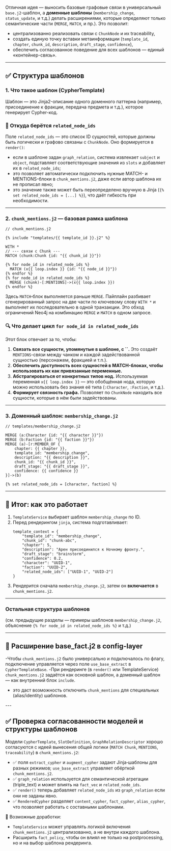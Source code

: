 Отличная идея — выносить базовые графовые связи в универсальный `base.j2`-шаблон, а **доменные шаблоны** (`membership_change`, `status_update`, и т.д.) делать расширениями, которые определяют только семантические части (`MERGE`, `MATCH`, и пр.). Это позволит:

- централизованно реализовать связи с `ChunkNode` и их traceability,
- создать единую точку вставки метаинформации (`template_id`, `chapter`, `chunk_id`, `description`, `draft_stage`, `confidence`),
- обеспечить согласованное поведение для всех шаблонов — единый «контейнер-связь».

---

## ✅ Структура шаблонов

### 1. Что такое шаблон (CypherTemplate)

Шаблон — это Jinja2-описание одного доменного паттерна (например, присоединение к фракции, передача предмета и т.д.), которое генерирует Cypher-код.

### 🧩 Откуда берётся `related_node_ids`

Поле `related_node_ids` — это список ID сущностей, которые должны быть логически и графово связаны с `ChunkNode`. Оно формируется в `render()`:

- если в шаблоне задан `graph_relation`, система извлекает `subject` и `object`, подставляет соответствующие значения из `slots` и добавляет их в `related_node_ids`;
- это позволяет автоматически подключить нужные MATCH- и MENTIONS-блоки в `chunk_mentions.j2`, даже если автор шаблона их не прописал явно;
- это значение также может быть переопределено вручную в Jinja (`{% set related_node_ids = [...] %}`), что даёт гибкость при необходимости.

---

### 2. `chunk_mentions.j2` — базовая рамка шаблона

```
// chunk_mentions.j2

{% include "templates/{{ template_id }}.j2" %}

WITH *
// --- связи с Chunk ---
MATCH (chunk:Chunk {id: "{{ chunk_id }}"})

{% for node_id in related_node_ids %}
  MATCH (x{{ loop.index }} {id: "{{ node_id }}"})
{% endfor %}
{% for node_id in related_node_ids %}
  MERGE (chunk)-[:MENTIONS]->(x{{ loop.index }})
{% endfor %}
```

Здесь `MATCH`‑блок выполняется раньше `MERGE`. Пайплайн разбивает
сгенерированный запрос на две части по ключевому слову ``WITH *`` и выполняет
их последовательно в одной транзакции. Это обход ограничений Neo4j на
комбинацию `MERGE` и `MATCH` в одном запросе.

### 🔍 Что делает цикл `for node_id in related_node_ids`

Этот блок отвечает за то, чтобы:

1. **Связать все сущности, упомянутые в шаблоне, с \`\`.** Это создаёт `MENTIONS`-связи между чанком и каждой задействованной сущностью (персонажем, фракцией и т.п.).
2. **Обеспечить доступность всех сущностей в MATCH-блоках, чтобы использовать их как привязанные переменные.**
3. **Абстрагироваться от конкретных типов нод.** Используемая переменная `x{{ loop.index }}` — это обобщённая нода, которую можно использовать без знания её типа (`:Character`, `:Faction`, и т.д.).
4. **Формирует связность графа.** Позволяет по `ChunkNode` находить все сущности, которые в нём были задействованы.

---

### 3. Доменный шаблон: `membership_change.j2`

```
// templates/membership_change.j2

MERGE (a:Character {id: "{{ character }}"})
MERGE (b:Faction {id: "{{ faction }}"})
MERGE (a)-[r:MEMBER_OF {
    chapter: {{ chapter }},
    template_id: "membership_change",
    description: "{{ description }}",
    chunk_id: "{{ chunk_id }}",
    draft_stage: "{{ draft_stage }}",
    confidence: {{ confidence }}
}]->(b)

{% set related_node_ids = [character, faction] %}
```

---

## 📌 Итог: как это работает

1. `TemplateService` выбирает шаблон `membership_change` по ID.
2. Перед рендерингом `jinja`, система подготавливает:
   ```
   template_context = {
       "template_id": "membership_change",
       "chunk_id": "chunk-abc",
       "chapter": 5,
       "description": "Арен присоединился к Ночному фронту.",
       "draft_stage": "brainstorm",
       "confidence": 0.2,
       "character": "UUID-1",
       "faction": "UUID-2",
       "related_node_ids": ["UUID-1", "UUID-2"]
   }
   ```
3. Рендерится сначала `membership_change.j2`, затем он **включается** в `chunk_mentions.j2`.

---

### Остальная структура шаблонов

(см. предыдущие разделы — примеры шаблонов `membership_change.j2`, объяснение `{% for node_id in related_node_ids %}` и т.д.)

---

## 🔧 Расширение base\_fact.j2 в config-layer

-Чтобы `chunk_mentions.j2` было универсально и подключалось по флагу, подключение управляется через поле `use_base_extract` в `CypherTemplateBase`.
-При рендеринге (в `render()` или TemplateService) `chunk_mentions.j2` задаётся как основной шаблон, а доменный шаблон — как внутренний блок `include`.
- это даст возможность отключить `chunk_mentions` для специальных (alias/identity) шаблонов.



\---

## ✅ Проверка согласованности моделей и структуры шаблонов

Модели `CypherTemplate`, `SlotDefinition`, `GraphRelationDescriptor` хорошо согласуются с идеей вынесения общей логики (`MATCH Chunk`, `MENTIONS`, `traceability`) в `chunk_mentions.j2`:

- ✅ поля `extract_cypher` и `augment_cypher` задают Jinja‑шаблоны для разных режимов; `use_base_extract` управляет обёрткой `chunk_mentions.j2`.
- ✅ `graph_relation` используется для семантической агрегации (triple\_text) и может влиять на `fact_vec` и `related_node_ids`.
- ✅ `render()` теперь добавляет `related_node_ids` из `graph_relation` если они не заданы явно.
- ✅ `RenderedCypher` разделяет `content_cypher`, `fact_cypher`, `alias_cypher`, что позволяет работать с составными шаблонами.

🔧 Возможные доработки:

- `TemplateService` может управлять логикой включения `chunk_mentions.j2` централизованно, а не внутри каждого шаблона.
- Расширить `fact_policy`, чтобы он влиял не только на postprocessing, но и на выбор шаблона рендеринга.
